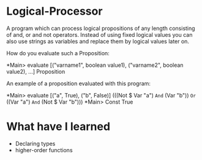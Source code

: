 # Logical-Processor
A program which can process logical propositions of any length consisting of and, or and not operators. 
Instead of using fixed logical values you can also use strings as variables and replace them by logical values later on.

How do you evaluate such a Proposition:

  *Main> evaluate [("varname1", boolean value1), ("varname2", boolean value2), ...] Proposition 
  
An example of a proposition evaluated with this program:

  *Main> evaluate [("a", True), ("b", False)] (((Not $ Var "a") `And` (Var "b")) `Or` ((Var "a") `And` (Not $ Var "b")))
  *Main> Const True

# What have I learned
  - Declaring types
  - higher-order functions
